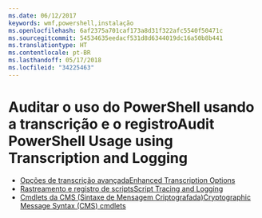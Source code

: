 ```yaml
---
ms.date: 06/12/2017
keywords: wmf,powershell,instalação
ms.openlocfilehash: 6af2375a701caf173a8d31f322afc5540f50471c
ms.sourcegitcommit: 54534635eedacf531d8d6344019dc16a50b8b441
ms.translationtype: HT
ms.contentlocale: pt-BR
ms.lasthandoff: 05/17/2018
ms.locfileid: "34225463"
---
```

# <a name="audit-powershell-usage-using-transcription-and-logging"></a><span data-ttu-id="8f3b1-102">Auditar o uso do PowerShell usando a transcrição e o registro</span><span class="sxs-lookup"><span data-stu-id="8f3b1-102">Audit PowerShell Usage using Transcription and Logging</span></span>

- [<span data-ttu-id="8f3b1-103">Opções de transcrição avançada</span><span class="sxs-lookup"><span data-stu-id="8f3b1-103">Enhanced Transcription Options</span></span>](audit_transcript.md)
- [<span data-ttu-id="8f3b1-104">Rastreamento e registro de scripts</span><span class="sxs-lookup"><span data-stu-id="8f3b1-104">Script Tracing and Logging</span></span>](audit_script.md)
- [<span data-ttu-id="8f3b1-105">Cmdlets da CMS (Sintaxe de Mensagem Criptografada)</span><span class="sxs-lookup"><span data-stu-id="8f3b1-105">Cryptographic Message Syntax (CMS) cmdlets</span></span>](audit_cms.md)
